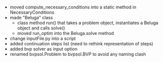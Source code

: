 - moved compute_necessary_conditions into a static method in NecessaryConditions
- made "Beluga" class
    - class method run() that takes a problem object, instantiates a Beluga object and calls solve()
    - moved run_optim into the Beluga.solve method
- change inputFile.py into a script
- added continuation steps list (need to rethink representation of steps)
- added bvp solver as input option
- renamed bvpsol.Problem to bvpsol.BVP to avoid any naming clash